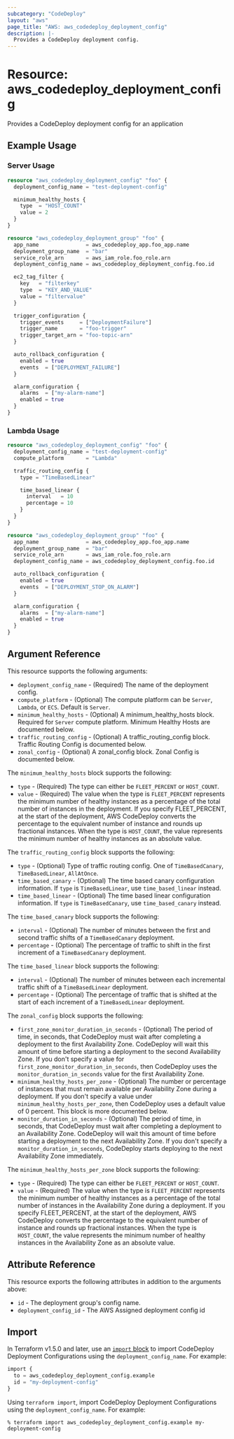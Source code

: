 ```yaml
---
subcategory: "CodeDeploy"
layout: "aws"
page_title: "AWS: aws_codedeploy_deployment_config"
description: |-
  Provides a CodeDeploy deployment config.
---
```


# Resource: aws_codedeploy_deployment_config

Provides a CodeDeploy deployment config for an application

## Example Usage

### Server Usage

```terraform
resource "aws_codedeploy_deployment_config" "foo" {
  deployment_config_name = "test-deployment-config"

  minimum_healthy_hosts {
    type  = "HOST_COUNT"
    value = 2
  }
}

resource "aws_codedeploy_deployment_group" "foo" {
  app_name               = aws_codedeploy_app.foo_app.name
  deployment_group_name  = "bar"
  service_role_arn       = aws_iam_role.foo_role.arn
  deployment_config_name = aws_codedeploy_deployment_config.foo.id

  ec2_tag_filter {
    key   = "filterkey"
    type  = "KEY_AND_VALUE"
    value = "filtervalue"
  }

  trigger_configuration {
    trigger_events     = ["DeploymentFailure"]
    trigger_name       = "foo-trigger"
    trigger_target_arn = "foo-topic-arn"
  }

  auto_rollback_configuration {
    enabled = true
    events  = ["DEPLOYMENT_FAILURE"]
  }

  alarm_configuration {
    alarms  = ["my-alarm-name"]
    enabled = true
  }
}
```

### Lambda Usage

```terraform
resource "aws_codedeploy_deployment_config" "foo" {
  deployment_config_name = "test-deployment-config"
  compute_platform       = "Lambda"

  traffic_routing_config {
    type = "TimeBasedLinear"

    time_based_linear {
      interval   = 10
      percentage = 10
    }
  }
}

resource "aws_codedeploy_deployment_group" "foo" {
  app_name               = aws_codedeploy_app.foo_app.name
  deployment_group_name  = "bar"
  service_role_arn       = aws_iam_role.foo_role.arn
  deployment_config_name = aws_codedeploy_deployment_config.foo.id

  auto_rollback_configuration {
    enabled = true
    events  = ["DEPLOYMENT_STOP_ON_ALARM"]
  }

  alarm_configuration {
    alarms  = ["my-alarm-name"]
    enabled = true
  }
}
```

## Argument Reference

This resource supports the following arguments:

* `deployment_config_name` - (Required) The name of the deployment config.
* `compute_platform` - (Optional) The compute platform can be `Server`, `Lambda`, or `ECS`. Default is `Server`.
* `minimum_healthy_hosts` - (Optional) A minimum_healthy_hosts block. Required for `Server` compute platform. Minimum Healthy Hosts are documented below.
* `traffic_routing_config` - (Optional) A traffic_routing_config block. Traffic Routing Config is documented below.
* `zonal_config` - (Optional) A zonal_config block. Zonal Config is documented below.

The `minimum_healthy_hosts` block supports the following:

* `type` - (Required) The type can either be `FLEET_PERCENT` or `HOST_COUNT`.
* `value` - (Required) The value when the type is `FLEET_PERCENT` represents the minimum number of healthy instances as
a percentage of the total number of instances in the deployment. If you specify FLEET_PERCENT, at the start of the
deployment, AWS CodeDeploy converts the percentage to the equivalent number of instance and rounds up fractional instances.
When the type is `HOST_COUNT`, the value represents the minimum number of healthy instances as an absolute value.

The `traffic_routing_config` block supports the following:

* `type` - (Optional) Type of traffic routing config. One of `TimeBasedCanary`, `TimeBasedLinear`, `AllAtOnce`.
* `time_based_canary` - (Optional) The time based canary configuration information. If `type` is `TimeBasedLinear`, use `time_based_linear` instead.
* `time_based_linear` - (Optional) The time based linear configuration information. If `type` is `TimeBasedCanary`, use `time_based_canary` instead.

The `time_based_canary` block supports the following:

* `interval` - (Optional) The number of minutes between the first and second traffic shifts of a `TimeBasedCanary` deployment.
* `percentage` - (Optional) The percentage of traffic to shift in the first increment of a `TimeBasedCanary` deployment.

The `time_based_linear` block supports the following:

* `interval` - (Optional) The number of minutes between each incremental traffic shift of a `TimeBasedLinear` deployment.
* `percentage` - (Optional) The percentage of traffic that is shifted at the start of each increment of a `TimeBasedLinear` deployment.

The `zonal_config` block supports the following:

* `first_zone_monitor_duration_in_seconds` - (Optional) The period of time, in seconds, that CodeDeploy must wait after completing a deployment to the first Availability Zone. CodeDeploy will wait this amount of time before starting a deployment to the second Availability Zone. If you don't specify a value for `first_zone_monitor_duration_in_seconds`, then CodeDeploy uses the `monitor_duration_in_seconds` value for the first Availability Zone.
* `minimum_healthy_hosts_per_zone` - (Optional) The number or percentage of instances that must remain available per Availability Zone during a deployment. If you don't specify a value under `minimum_healthy_hosts_per_zone`, then CodeDeploy uses a default value of 0 percent. This block is more documented below.
* `monitor_duration_in_seconds` - (Optional) The period of time, in seconds, that CodeDeploy must wait after completing a deployment to an Availability Zone. CodeDeploy will wait this amount of time before starting a deployment to the next Availability Zone. If you don't specify a `monitor_duration_in_seconds`, CodeDeploy starts deploying to the next Availability Zone immediately.

The `minimum_healthy_hosts_per_zone` block supports the following:
* `type` - (Required) The type can either be `FLEET_PERCENT` or `HOST_COUNT`.
* `value` - (Required) The value when the type is `FLEET_PERCENT` represents the minimum number of healthy instances as
a percentage of the total number of instances in the Availability Zone during a deployment. If you specify FLEET_PERCENT, at the start of the deployment, AWS CodeDeploy converts the percentage to the equivalent number of instance and rounds up fractional instances. When the type is `HOST_COUNT`, the value represents the minimum number of healthy instances in the Availability Zone as an absolute value.

## Attribute Reference

This resource exports the following attributes in addition to the arguments above:

* `id` - The deployment group's config name.
* `deployment_config_id` - The AWS Assigned deployment config id

## Import

In Terraform v1.5.0 and later, use an [`import` block](https://developer.hashicorp.com/terraform/language/import) to import CodeDeploy Deployment Configurations using the `deployment_config_name`. For example:

```terraform
import {
  to = aws_codedeploy_deployment_config.example
  id = "my-deployment-config"
}
```

Using `terraform import`, import CodeDeploy Deployment Configurations using the `deployment_config_name`. For example:

```console
% terraform import aws_codedeploy_deployment_config.example my-deployment-config
```
